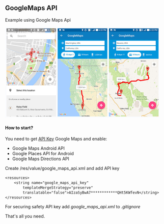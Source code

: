 ## GoogleMaps API
Example using Google Maps Api

![example](https://raw.githubusercontent.com/nikartm/Android-GoogleMapsApi/master/screenshots/example.jpg)

#### How to start?
You need to get [API Key](https://console.developers.google.com/flows/enableapi?apiid=maps_android_backend)
Google Maps and enable:

* Google Maps Android API
* Google Places API for Android
* Google Maps Directions API

Create /res/value/google_maps_api.xml and add API key
```
<resources>
    <string name="google_maps_api_key"
        templateMergeStrategy="preserve"
        translatable="false">AIzaSyBwA7************QHt5KWfevN</string>
</resources>
```

For securing safety API key add *google_maps_api.xml* to *.gitignore*

That's all you need.